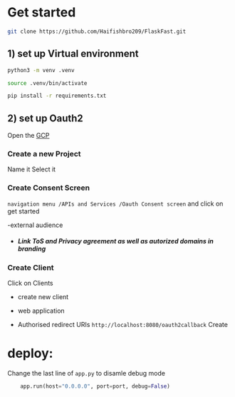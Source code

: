 # Get started
```bash
git clone https://github.com/Haifishbro209/FlaskFast.git
```

## 1) set up Virtual environment
```bash
python3 -m venv .venv
```

```bash
source .venv/bin/activate
```

```bash
pip install -r requirements.txt
```

## 2) set up Oauth2

Open the [GCP](https://console.cloud.google.com/projectselector2)

### Create a new Project
Name it
Select it

### Create Consent Screen
```navigation menu /APIs and Services /Oauth Consent screen```
and click on get started

-external audience

+ ##### Link ToS and Privacy agreement as well as autorized domains in branding

### Create Client

Click on Clients
+ create new client
+ web application
 
+ Authorised redirect URIs ``` http://localhost:8080/oauth2callback ```
Create


# deploy:
Change the last line of ```app.py``` to disamle debug mode
```python
    app.run(host="0.0.0.0", port=port, debug=False)
```